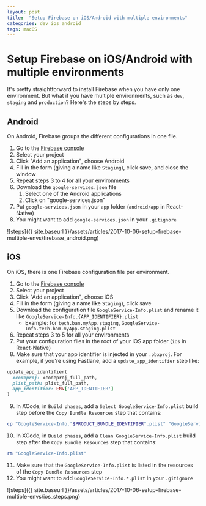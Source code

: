 ```yaml
---
layout: post
title:  "Setup Firebase on iOS/Android with multiple environments"
categories: dev ios android
tags: macOS
---
```

# Setup Firebase on iOS/Android with multiple environments

It's pretty straightforward to install Firebase when you have only one environment.
But what if you have multiple environments, such as `dev`, `staging` and `production`?
Here's the steps by steps.

## Android
On Android, Firebase groups the different configurations in one file.

1. Go to the [Firebase console](https://console.firebase.google.com/)
2. Select your project
3. Click "Add an application", choose Android
4. Fill in the form (giving a name like `Staging`), click save, and close the window
5. Repeat steps 3 to 4 for all your environments
5. Download the `google-services.json` file
   1. Select one of the Android applications
   2. Click on "google-services.json"
6. Put `google-services.json` in your `app` folder (`android/app` in React-Native)
7. You might want to add `google-services.json` in your `.gitignore`

![steps]({{ site.baseurl }}/assets/articles/2017-10-06-setup-firebase-multiple-envs/firebase_android.png)

## iOS
On iOS, there is one Firebase configuration file per environment.

1. Go to the [Firebase console](https://console.firebase.google.com/)
2. Select your project
3. Click "Add an application", choose iOS
4. Fill in the form (giving a name like `Staging`), click save
5. Download the configuration file `GoogleService-Info.plist` and rename it like `GoogleService-Info.{APP_IDENTIFIER}.plist`
   * Example: for `tech.bam.myApp.staging`, `GoogleService-Info.tech.bam.myApp.staging.plist`
6. Repeat steps 3 to 5 for all your environments
7. Put your configuration files in the root of your iOS app folder (`ios` in React-Native)
8. Make sure that your app identifier is injected in your `.pbxproj`. For example, if you're using Fastlane, add a `update_app_identifier` step like:
```ruby
update_app_identifier(
  xcodeproj: xcodeproj_full_path,
  plist_path: plist_full_path,
  app_identifier: ENV['APP_IDENTIFIER']
)
```
9. In XCode, in `Build phases`, add a `Select GoogleService-Info.plist` build step before the `Copy Bundle Resources` step that contains:
```bash
cp "GoogleService-Info."$PRODUCT_BUNDLE_IDENTIFIER".plist" "GoogleService-Info.plist"
```
10. In XCode, in `Build phases`, add a `Clean GoogleService-Info.plist` build step after the `Copy Bundle Resources` step that contains:
```bash
rm "GoogleService-Info.plist"
```
11. Make sure that the `GoogleService-Info.plist` is listed in the resources of the `Copy Bundle Resources` step
12. You might want to add `GoogleService-Info.*.plist` in your `.gitignore`

![steps]({{ site.baseurl }}/assets/articles/2017-10-06-setup-firebase-multiple-envs/ios_steps.png)
